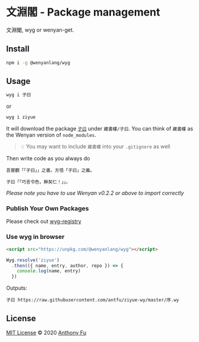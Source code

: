 # 文淵閣 - Package management

文淵閣, wyg or wenyan-get.

## Install 

```bash
npm i -g @wenyanlang/wyg
```

## Usage

```bash
wyg i 子曰
```

or 

```bash
wyg i ziyue
```

It will download the package [`子曰`](https://github.com/antfu/ziyue-wy) under `藏書樓/子曰`. You can think of `藏書樓` as the Wenyan version of `node_modules`. 

> 💡 You may want to include `藏書樓` into your `.gitignore` as well

Then write code as you always do

```
吾嘗觀「「子曰」」之書。方悟「子曰」之義。

子曰「「巧言令色，鮮矣仁！」」。
```

*Please note you have to use Wenyan v0.2.2 or above to import correctly*

### Publish Your Own Packages

Please check out [wyg-registry](https://github.com/wenyan-lang/wyg-registry)

### Use wyg in browser

```html
<script src="https://unpkg.com/@wenyanlang/wyg"></script>
```

```js
Wyg.resolve('ziyue')
  .then(({ name, entry, author, repo }) => {
    console.log(name, entry)
  })
```

Outputs:

```
子曰 https://raw.githubusercontent.com/antfu/ziyue-wy/master/序.wy
```

## License

[MIT License](https://github.com/wenyan-lang/wyg/blob/master/LICENSE) © 2020 [Anthony Fu](https://github.com/antfu)
